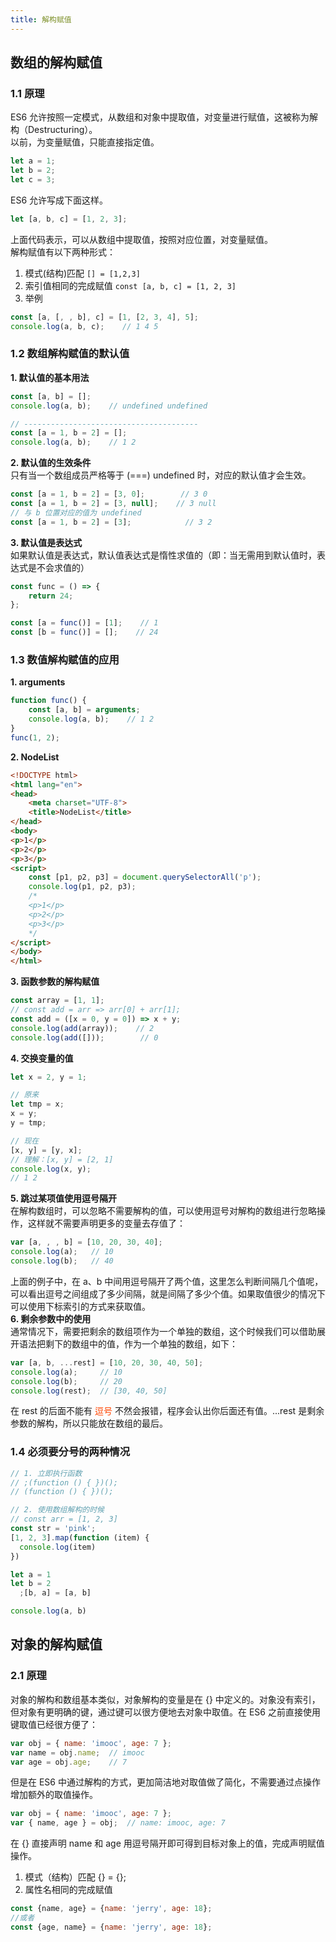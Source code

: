 ```yaml
---
title: 解构赋值
---
```

## 数组的解构赋值
### 1.1 原理
ES6 允许按照一定模式，从数组和对象中提取值，对变量进行赋值，这被称为解构（Destructuring）。\
以前，为变量赋值，只能直接指定值。
```js
let a = 1;
let b = 2;
let c = 3;
```
ES6 允许写成下面这样。
```js
let [a, b, c] = [1, 2, 3];
```
上面代码表示，可以从数组中提取值，按照对应位置，对变量赋值。\
解构赋值有以下两种形式：
1. 模式(结构)匹配 `[] = [1,2,3]`
2. 索引值相同的完成赋值 `const [a, b, c] = [1, 2, 3]`
3. 举例
```js
const [a, [, , b], c] = [1, [2, 3, 4], 5];
console.log(a, b, c);    // 1 4 5
```
### 1.2 数组解构赋值的默认值
**1. 默认值的基本用法**
```js
const [a, b] = [];
console.log(a, b);    // undefined undefined

// ---------------------------------------
const [a = 1, b = 2] = [];
console.log(a, b);    // 1 2
```
**2. 默认值的生效条件**\
只有当一个数组成员严格等于 (===) undefined 时，对应的默认值才会生效。
```js
const [a = 1, b = 2] = [3, 0];        // 3 0
const [a = 1, b = 2] = [3, null];    // 3 null
// 与 b 位置对应的值为 undefined
const [a = 1, b = 2] = [3];            // 3 2
```
**3. 默认值是表达式**\
如果默认值是表达式，默认值表达式是惰性求值的（即：当无需用到默认值时，表达式是不会求值的）
```js
const func = () => {
    return 24;
};

const [a = func()] = [1];    // 1
const [b = func()] = [];    // 24
```
### 1.3 数值解构赋值的应用
**1. arguments**
```js
function func() {
    const [a, b] = arguments;
    console.log(a, b);    // 1 2
}
func(1, 2);
```
**2. NodeList**
```html
<!DOCTYPE html>
<html lang="en">
<head>
    <meta charset="UTF-8">
    <title>NodeList</title>
</head>
<body>
<p>1</p>
<p>2</p>
<p>3</p>
<script>
    const [p1, p2, p3] = document.querySelectorAll('p');
    console.log(p1, p2, p3);
    /*
    <p>1</p>
    <p>2</p>
    <p>3</p>
    */
</script>
</body>
</html>
```
**3. 函数参数的解构赋值**
```js
const array = [1, 1];
// const add = arr => arr[0] + arr[1];
const add = ([x = 0, y = 0]) => x + y;
console.log(add(array));    // 2
console.log(add([]));        // 0
```
**4. 交换变量的值**
```js
let x = 2, y = 1;

// 原来
let tmp = x;
x = y;
y = tmp;

// 现在
[x, y] = [y, x];
// 理解：[x, y] = [2, 1]
console.log(x, y);
// 1 2
```
**5. 跳过某项值使用逗号隔开**\
在解构数组时，可以忽略不需要解构的值，可以使用逗号对解构的数组进行忽略操作，这样就不需要声明更多的变量去存值了：
```js
var [a, , , b] = [10, 20, 30, 40];
console.log(a);   // 10
console.log(b);   // 40
```
上面的例子中，在 a、b 中间用逗号隔开了两个值，这里怎么判断间隔几个值呢，可以看出逗号之间组成了多少间隔，就是间隔了多少个值。如果取值很少的情况下可以使用下标索引的方式来获取值。\
**6. 剩余参数中的使用**\
通常情况下，需要把剩余的数组项作为一个单独的数组，这个时候我们可以借助展开语法把剩下的数组中的值，作为一个单独的数组，如下：
```js
var [a, b, ...rest] = [10, 20, 30, 40, 50];
console.log(a);     // 10
console.log(b);     // 20
console.log(rest);  // [30, 40, 50]
```
在 rest 的后面不能有 <font color='#ff4500'>逗号</font> 不然会报错，程序会认出你后面还有值。...rest 是剩余参数的解构，所以只能放在数组的最后。
### 1.4 必须要分号的两种情况
```js
// 1. 立即执行函数
// ;(function () { })();
// (function () { })();

// 2. 使用数组解构的时候
// const arr = [1, 2, 3]
const str = 'pink';
[1, 2, 3].map(function (item) {
  console.log(item)
})

let a = 1
let b = 2
  ;[b, a] = [a, b]

console.log(a, b)
```
## 对象的解构赋值
### 2.1 原理
对象的解构和数组基本类似，对象解构的变量是在 {} 中定义的。对象没有索引，但对象有更明确的键，通过键可以很方便地去对象中取值。在 ES6 之前直接使用键取值已经很方便了：
```js
var obj = { name: 'imooc', age: 7 };
var name = obj.name;  // imooc
var age = obj.age;    // 7
```
但是在 ES6 中通过解构的方式，更加简洁地对取值做了简化，不需要通过点操作增加额外的取值操作。
```js
var obj = { name: 'imooc', age: 7 };
var { name, age } = obj;  // name: imooc, age: 7
```
在 {} 直接声明 name 和 age 用逗号隔开即可得到目标对象上的值，完成声明赋值操作。
1. 模式（结构）匹配 {} = {};
2. 属性名相同的完成赋值 
```js
const {name, age} = {name: 'jerry', age: 18};
//或者
const {age, name} = {name: 'jerry', age: 18};
```
 
